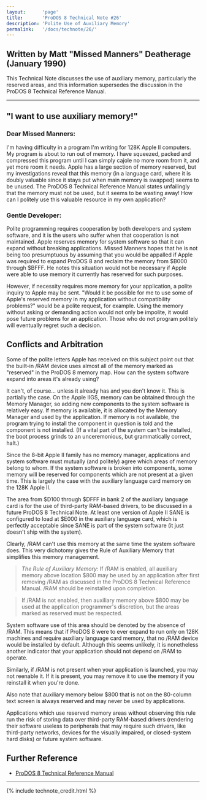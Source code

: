 ```yaml
---
layout:      'page'
title:       'ProDOS 8 Technical Note #26'
description: 'Polite Use of Auxiliary Memory'
permalink:   '/docs/technote/26/'
---
```




<h2>Written by Matt "Missed Manners" Deatherage (January 1990)</h2>

<p>This Technical Note discusses the use of auxiliary memory, particularly the 
reserved areas, and this information supersedes the discussion in the ProDOS 8 
Technical Reference Manual.</p>

<hr>


<h2>"I want to use auxiliary memory!"</h2>

<h3>Dear Missed Manners:</h3>

<p>I'm having difficulty in a program I'm writing for 128K Apple II computers.  
My program is about to run out of memory.  I have squeezed, packed and 
compressed this program until I can simply cajole no more room from it, and 
yet more room it needs.  Apple has a large section of memory reserved, but my 
investigations reveal that this memory (in a language card, where it is doubly 
valuable since it stays put when main memory is swapped) seems to be unused.  
The ProDOS 8 Technical Reference Manual states unfailingly that the memory 
must not be used, but it seems to be wasting away!  How can I politely use 
this valuable resource in my own application?</p>

<h3>Gentle Developer:</h3>

<p>Polite programming requires cooperation by both developers and system 
software, and it is the users who suffer when that cooperation is not 
maintained.  Apple reserves memory for system software so that it can expand 
without breaking applications.  Missed Manners hopes that he is not being too 
presumptuous by assuming that you would be appalled if Apple was required to 
expand ProDOS 8 and reclaim the memory from $B000 through $BFFF.  He notes 
this situation would not be necessary if Apple were able to use memory it 
currently has reserved for such purposes.</p>

<p>However, if necessity requires more memory for your application, a polite 
inquiry to Apple may be sent.  "Would it be possible for me to use some of 
Apple's reserved memory in my application without compatibility problems?" 
would be a polite request, for example.  Using the memory without asking or 
demanding action would not  only be impolite, it would pose future problems 
for an application.  Those who do not program politely will eventually regret 
such a decision.</p>


<h2>Conflicts and Arbitration</h2>

<p>Some of the polite letters Apple has received on this subject point out that 
the built-in /RAM device uses almost all of the memory marked as "reserved" in 
the ProDOS 8 memory map.  How can the system software expand into areas it's 
already using?</p>

<p>It can't, of course... unless it already has and you don't know it.  This is 
partially the case.  On the Apple IIGS, memory can be obtained through the 
Memory Manager, so adding new components to the system software is relatively 
easy.  If memory is available, it is allocated by the Memory Manager and used 
by the application.  If memory is not available, the program trying to install 
the component in question is told and the component is not installed.  (If a 
vital part of the system can't be installed, the boot process grinds to an 
unceremonious, but grammatically correct, halt.)</p>

<p>Since the 8-bit Apple II family has no memory manager, applications and
system software must mutually (and politely) agree which areas of memory
belong to whom.  If the system software is broken into components, some
memory will be reserved for components which are not present at a given
time.  This is largely the case with the auxiliary language card memory on
the 128K Apple II.</p>

<p>The area from $D100 through $DFFF in bank 2 of the auxiliary language
card is for the use of third-party RAM-based drivers, to be discussed in a
future ProDOS 8 Technical Note.  At least one version of Apple II SANE is
configured to load at $E000 in the auxiliary language card, which is
perfectly acceptable since SANE is part of the system software (it just
doesn't ship with the system).</p>

<p>Clearly, /RAM can't use this memory at the same time the system
software does.  This very dichotomy gives the Rule of Auxiliary Memory
that simplifies this memory management.</p>

<blockquote><em>The Rule of Auxiliary Memory:</em> If /RAM is enabled, all
auxiliary memory above location $800 may be used by an application after
first removing /RAM as discussed in the ProDOS 8 Technical Reference
Manual.  /RAM should be reinstalled upon completion.</blockquote>

<blockquote>If /RAM is not enabled, then auxiliary memory above $800 may
be used at the application programmer's discretion, but the areas marked
as reserved must be respected.</blockquote>

<p>System software use of this area should be denoted by the absence of /RAM.  
This means that if ProDOS 8 were to ever expand to run only on 128K machines 
and require auxiliary language card memory, that no /RAM device would be 
installed by default.  Although this seems unlikely, it is nonetheless another 
indicator that your application should not depend on /RAM to operate.</p>

<p>Similarly, if /RAM is not present when your application is launched, you may 
not reenable it.  If it is present, you may remove it to use the memory if you 
reinstall it when you're done.</p>

<p>Also note that auxiliary memory below $800 that is not on the 80-column text 
screen is always reserved and may never be used by applications.</p>

<p>Applications which use reserved memory areas without observing this
rule run the risk of storing data over third-party RAM-based drivers
(rendering their software useless to peripherals that may require such
drivers, like third-party networks, devices for the visually impaired, or
closed-system hard disks) or future system software.</p>


<h2>Further Reference</h2>

<ul>
<li><a href="/docs/techref/">ProDOS 8 Technical Reference Manual</a></li>
</ul>

<hr>



{% include technote_credit.html %}
